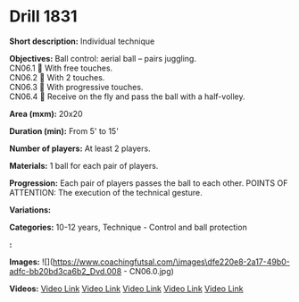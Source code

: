 # Drill 1831

**Short description:**
Individual technique

**Objectives:**
Ball control: aerial ball – pairs juggling.  
CN06.1  With free touches.  
CN06.2  With 2 touches.  
CN06.3  With progressive touches.  
CN06.4  Receive on the fly and pass the ball with a half-volley.

**Area (mxm):**
20x20

**Duration (min):**
From 5' to 15'

**Number of players:**
At least 2 players.

**Materials:**
1 ball for each pair of players.

**Progression:**
Each pair of players passes the ball to each other. POINTS OF ATTENTION: The execution of the technical gesture.

**Variations:**


**Categories:**
10-12 years, Technique - Control and ball protection

**:**


**Images:**
![](https://www.coachingfutsal.com/\images\dfe220e8-2a17-49b0-adfc-bb20bd3ca6b2_Dvd.008 - CN06.0.jpg)

**Videos:**
[Video Link](https://www.youtube.com/embed/mkW5oXZFywk)
[Video Link](https://www.youtube.com/embed/nbdlm5ox4yg)
[Video Link](https://www.youtube.com/embed/KJofcEuN3HA)
[Video Link](https://www.youtube.com/embed/GaGYzLzPCwA)
[Video Link](https://www.youtube.com/embed/Vn9YVZtF5f0)

